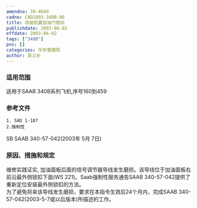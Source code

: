 ```yaml
---
amendno: 39-4049  
cadno: CAD2003-340B-06  
title: 改装机翼加油门锁扣  
publishdate: 2003-06-02  
effdate: 2003-06-02  
tags: ["340B"]  
pns: []  
categories: 华东管理局  
author: 吴义长  
---
```

  
### 适用范围  
适用于SAAB 340B系列飞机,序号160到459  
  
<!--more-->  
### 参考文件  
    1. SAD 1-187  
    2.强制性  
SB SAAB 340-57-042(2003年 5月 7日)  
  
### 原因、措施和规定  
维修实践证实, 加油面板后面的信号调节器导线发生磨损。该导线位于加油面板右前沿最外侧锁扣下面(WS 221)。Saab强制性服务通告SAAB 340-57-042提供了重新定位安装最外侧锁扣的方法。  
    为了避免将来该导线发生磨损，要求在本指令生效后24个月内，完成SAAB 340-57-042(2003-5-7或以后版本)所描述的工作。  
